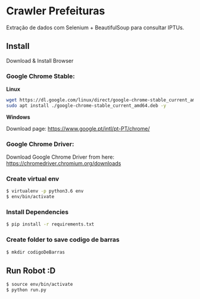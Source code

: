# Crawler Prefeituras
Extração de dados com Selenium + BeautifulSoup para consultar IPTUs.

## Install

Download & Install Browser

### Google Chrome Stable:

**Linux**

```bash
wget https://dl.google.com/linux/direct/google-chrome-stable_current_amd64.deb
sudo apt install ./google-chrome-stable_current_amd64.deb -y
```

**Windows**

Download page: https://www.google.pt/intl/pt-PT/chrome/

### Google Chrome Driver:

Download Google Chrome Driver from here: https://chromedriver.chromium.org/downloads

### Create virtual env

``` bash
$ virtualenv -p python3.6 env
$ env/bin/activate
```

### Install Dependencies

``` bash
$ pip install -r requirements.txt
```

### Create folder to save codigo de barras

``` bash
$ mkdir codigoDeBarras
```

## Run Robot :D

``` bash
$ source env/bin/activate
$ python run.py
```

